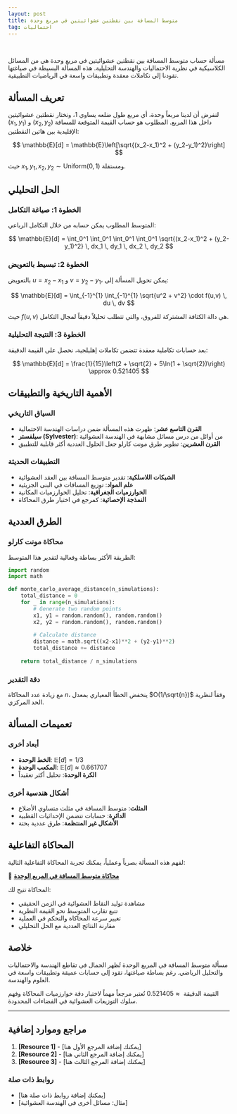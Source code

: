 ```yaml
---
layout: post
title: متوسط المسافة بين نقطتين عشوائيتين في مربع وحدة
tag: احتماليات
---
```

<br>

مسألة حساب متوسط المسافة بين نقطتين عشوائيتين في مربع وحدة هي من المسائل الكلاسيكية في نظرية الاحتماليات والهندسة التحليلية. هذه المسألة البسيطة في صياغتها تقودنا إلى تكاملات معقدة وتطبيقات واسعة في الرياضيات التطبيقية.

## تعريف المسألة

لنفرض أن لدينا مربعاً وحدة، أي مربع طول ضلعه يساوي 1، ونختار نقطتين عشوائيتين $(x_1, y_1)$ و $(x_2, y_2)$ داخل هذا المربع. المطلوب هو حساب القيمة المتوقعة للمسافة الإقليدية بين هاتين النقطتين:

$$
\mathbb{E}[d] = \mathbb{E}\left[\sqrt{(x_2-x_1)^2 + (y_2-y_1)^2}\right]
$$

حيث $x_1, y_1, x_2, y_2 \sim \text{Uniform}(0,1)$ ومستقلة.

## الحل التحليلي

### الخطوة 1: صياغة التكامل

المتوسط المطلوب يمكن حسابه من خلال التكامل الرباعي:

$$
\mathbb{E}[d] = \int_0^1 \int_0^1 \int_0^1 \int_0^1 \sqrt{(x_2-x_1)^2 + (y_2-y_1)^2} \, dx_1 \, dy_1 \, dx_2 \, dy_2
$$

### الخطوة 2: تبسيط بالتعويض

بالتعويض $u = x_2 - x_1$ و $v = y_2 - y_1$، يمكن تحويل المسألة إلى:

$$
\mathbb{E}[d] = \int_{-1}^{1} \int_{-1}^{1} \sqrt{u^2 + v^2} \cdot f(u,v) \, du \, dv
$$

حيث $f(u,v)$ هي دالة الكثافة المشتركة للفروق، والتي تتطلب تحليلاً دقيقاً لمجال التكامل.

### الخطوة 3: النتيجة التحليلية

بعد حسابات تكاملية معقدة تتضمن تكاملات إهليلجية، نحصل على القيمة الدقيقة:

$$
\mathbb{E}[d] = \frac{1}{15}\left(2 + \sqrt{2} + 5\ln(1 + \sqrt{2})\right) \approx 0.521405
$$

## الأهمية التاريخية والتطبيقات

### السياق التاريخي
- **القرن التاسع عشر**: ظهرت هذه المسألة ضمن دراسات الهندسة الاحتمالية
- **سيلفستر (Sylvester)**: من أوائل من درس مسائل مشابهة في الهندسة العشوائية
- **القرن العشرين**: تطوير طرق مونت كارلو جعل الحلول العددية أكثر قابلية للتطبيق

### التطبيقات الحديثة
- **الشبكات اللاسلكية**: تقدير متوسط المسافة بين العقد العشوائية
- **علم المواد**: توزيع المسافات في البنى الجزيئية
- **الخوارزميات الجغرافية**: تحليل الخوارزميات المكانية
- **النمذجة الإحصائية**: كمرجع في اختبار طرق المحاكاة

## الطرق العددية

### محاكاة مونت كارلو
الطريقة الأكثر بساطة وفعالية لتقدير هذا المتوسط:

```python
import random
import math

def monte_carlo_average_distance(n_simulations):
    total_distance = 0
    for _ in range(n_simulations):
        # Generate two random points
        x1, y1 = random.random(), random.random()
        x2, y2 = random.random(), random.random()
        
        # Calculate distance
        distance = math.sqrt((x2-x1)**2 + (y2-y1)**2)
        total_distance += distance
    
    return total_distance / n_simulations
```

### دقة التقدير
مع زيادة عدد المحاكاة $n$، ينخفض الخطأ المعياري بمعدل $O(1/\sqrt{n})$ وفقاً لنظرية الحد المركزي.

## تعميمات المسألة

### أبعاد أخرى
- **الخط الوحدة**: $\mathbb{E}[d] = 1/3$
- **المكعب الوحدة**: $\mathbb{E}[d] \approx 0.661707$
- **الكرة الوحدة**: تحليل أكثر تعقيداً

### أشكال هندسية أخرى
- **المثلث**: متوسط المسافة في مثلث متساوي الأضلاع
- **الدائرة**: حسابات تتضمن الإحداثيات القطبية
- **الأشكال غير المنتظمة**: طرق عددية بحتة

## المحاكاة التفاعلية

لفهم هذه المسألة بصرياً وعملياً، يمكنك تجربة المحاكاة التفاعلية التالية:

🎯 **[محاكاة متوسط المسافة في المربع الوحدة](simulation-link)**

المحاكاة تتيح لك:
- مشاهدة توليد النقاط العشوائية في الزمن الحقيقي
- تتبع تقارب المتوسط نحو القيمة النظرية
- تغيير سرعة المحاكاة والتحكم في العملية
- مقارنة النتائج العددية مع الحل التحليلي

## خلاصة

مسألة متوسط المسافة في المربع الوحدة تُظهر الجمال في تقاطع الهندسة والاحتماليات والتحليل الرياضي. رغم بساطة صياغتها، تقود إلى حسابات عميقة وتطبيقات واسعة في العلوم والهندسة.

القيمة الدقيقة $\approx 0.521405$ تُعتبر مرجعاً مهماً لاختبار دقة خوارزميات المحاكاة وفهم سلوك التوزيعات العشوائية في الفضاءات المحدودة.

---

## مراجع وموارد إضافية

1. **[Resource 1]** - [يمكنك إضافة المرجع الأول هنا]
2. **[Resource 2]** - [يمكنك إضافة المرجع الثاني هنا]
3. **[Resource 3]** - [يمكنك إضافة المرجع الثالث هنا]

### روابط ذات صلة
- [يمكنك إضافة روابط ذات صلة هنا]
- [مثال: مسائل أخرى في الهندسة العشوائية]

<br>

